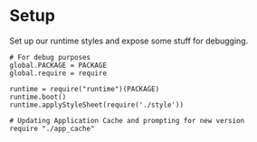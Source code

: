 Setup
=====

Set up our runtime styles and expose some stuff for debugging.

    # For debug purposes
    global.PACKAGE = PACKAGE
    global.require = require

    runtime = require("runtime")(PACKAGE)
    runtime.boot()
    runtime.applyStyleSheet(require('./style'))

    # Updating Application Cache and prompting for new version
    require "./app_cache"
